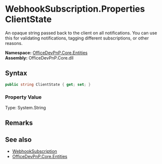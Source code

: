 # WebhookSubscription.Properties ClientState
 An opaque string passed back to the client on all notifications. You can use this for validating notifications, tagging different subscriptions, or other reasons.   

**Namespace:** [OfficeDevPnP.Core.Entities](OfficeDevPnP.Core.Entities.md)  
**Assembly:** OfficeDevPnP.Core.dll  
## Syntax
```C#
public string ClientState { get; set; }
```

### Property Value
Type: System.String  

## Remarks
  
## See also
- [WebhookSubscription](OfficeDevPnP.Core.Entities.WebhookSubscription.md) 
- [OfficeDevPnP.Core.Entities](OfficeDevPnP.Core.Entities.md) 
